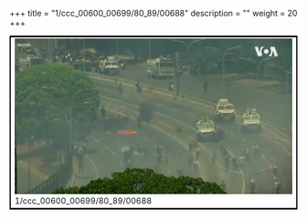 +++
title = "1/ccc_00600_00699/80_89/00688"
description = ""
weight = 20
+++

<table style="border:2px solid black;max-width:800px;max-height:800px;" 
><tr><td>
<img class="center-fit-jpg"
src="/jpg_/aaa_20190430_NxaOmWaI8sI_00687.jpg">
1/ccc_00600_00699/80_89/00688
</img></td></tr></table>
